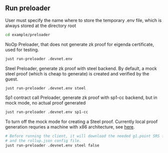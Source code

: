 ## Run preloader

User must specify the name where to store the temporary .env file, which is always stored at the directory root
```bash
cd example/preloader
```

NoOp Preloader, that does not generate zk proof for eigenda certificate, used for testing. 
```bash
just run-preloader .devnet.env
```

Steel Preloader, generate zk proof with steel backend. By default, a mock steel proof (which is cheap to generate) is created and verified by the guest.
```bash
just run-preloader .devnet.env steel
```

Sp1 contract call Preloader, generate zk proof with sp1-cc backend, but in mock mode, no actual proof generated
```bash
just run-preloader .devnet.env sp1-cc
```



To turn off the mock mode for creating a Steel proof. Currently local proof generation requries a machine with x86 architecture, see [here](https://dev.risczero.com/api/generating-proofs/local-proving#proving-hardware). 

```bash
# Before running the client, it will download the needed g1.point SRS file
# and the rollup.json config file.
just run-preloader .devnet.env steel false
```